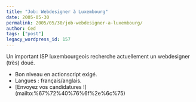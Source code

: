 ```yaml
---
title: "Job: Webdesigner à Luxembourg"
date: 2005-05-30
permalink: 2005/05/30/job-webdesigner-a-luxembourg/
author: Ced
tags: ["post"]
legacy_wordpress_id: 157
---
```


Un important ISP luxembourgeois recherche actuellement un webdesigner (très) doué.

 <ul> <li>Bon niveau en actionscript exigé.</li> <li>Langues&nbsp;: français/anglais.</li> <li>[Envoyez vos candidatures !](mailto:%67%72%40%76%6f%2e%6c%75)</li> </ul>

<!-- excerpt -->

